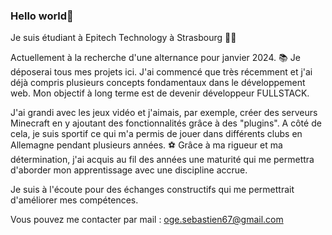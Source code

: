 ### Hello world👋
Je suis étudiant à Epitech Technology à Strasbourg 👨‍🎓

Actuellement à la recherche d'une alternance pour janvier 2024. 📚
Je déposerai tous mes projets ici. 
J'ai commencé que très récemment et j'ai déjà compris plusieurs concepts fondamentaux dans le développement web. 
Mon objectif à long terme est de devenir développeur FULLSTACK. 

J'ai grandi avec les jeux vidéo et j'aimais, par exemple, créer des serveurs Minecraft en y ajoutant des fonctionnalités grâce à des "plugins".
A côté de cela, je suis sportif ce qui m'a permis de jouer dans différents clubs en Allemagne pendant plusieurs années. ⚽
Grâce à ma rigueur et ma détermination, j'ai acquis au fil des années une maturité qui me permettra d'aborder mon apprentissage avec une discipline accrue.

Je suis à l'écoute pour des échanges constructifs qui me permettrait d'améliorer mes compétences.

Vous pouvez me contacter par mail : 
oge.sebastien67@gmail.com 

